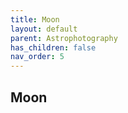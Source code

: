 ```yaml
---
title: Moon
layout: default
parent: Astrophotography
has_children: false
nav_order: 5
---
```


## Moon

